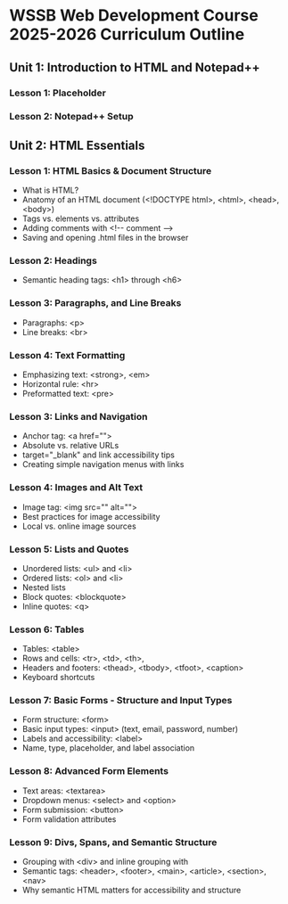 # WSSB Web Development Course 2025-2026 Curriculum Outline
## Unit 1: Introduction to HTML and Notepad++
### Lesson 1: Placeholder
### Lesson 2: Notepad++ Setup
## Unit 2: HTML Essentials
### Lesson 1: HTML Basics & Document Structure
- What is HTML?
- Anatomy of an HTML document (\<!DOCTYPE html>, \<html>, \<head>, \<body>)
- Tags vs. elements vs. attributes
- Adding comments with \<!-- comment -->
- Saving and opening .html files in the browser
### Lesson 2: Headings
- Semantic heading tags: \<h1> through \<h6>
### Lesson 3: Paragraphs, and Line Breaks
- Paragraphs: \<p>
- Line breaks: \<br>
### Lesson 4: Text Formatting
- Emphasizing text: \<strong>, \<em>
- Horizontal rule: \<hr>
- Preformatted text: \<pre>
### Lesson 3: Links and Navigation
- Anchor tag: \<a href="">
- Absolute vs. relative URLs
- target="_blank" and link accessibility tips
- Creating simple navigation menus with links
### Lesson 4: Images and Alt Text
- Image tag: \<img src="" alt="">
- Best practices for image accessibility
- Local vs. online image sources
### Lesson 5: Lists and Quotes
- Unordered lists: \<ul> and \<li>
- Ordered lists: \<ol> and \<li>
- Nested lists
- Block quotes: \<blockquote>
- Inline quotes: \<q>
### Lesson 6: Tables
- Tables: \<table>
- Rows and cells: \<tr>, \<td>, \<th>, 
- Headers and footers: \<thead>, \<tbody>, \<tfoot>, \<caption>
- Keyboard shortcuts
### Lesson 7: Basic Forms - Structure and Input Types
- Form structure: \<form>
- Basic input types: \<input> (text, email, password, number)
- Labels and accessibility: \<label>
- Name, type, placeholder, and label association
### Lesson 8: Advanced Form Elements
- Text areas: \<textarea>
- Dropdown menus: \<select> and \<option>
- Form submission: \<button>
- Form validation attributes
### Lesson 9: Divs, Spans, and Semantic Structure
- Grouping with \<div> and inline grouping with <span>
- Semantic tags: \<header>, \<footer>, \<main>, \<article>, \<section>, \<nav>
- Why semantic HTML matters for accessibility and structure
